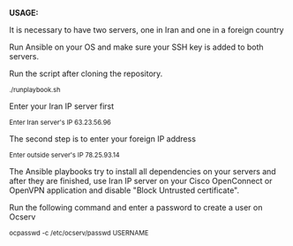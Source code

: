 **USAGE:**

It is necessary to have two servers, one in Iran and one in a foreign country

Run Ansible on your OS and make sure your SSH key is added to both servers.

Run the script after cloning the repository.

<sup>./runplaybook.sh</sup>

Enter your Iran IP server first

<sup>Enter Iran server's IP
63.23.56.96</sup>

The second step is to enter your foreign IP address

<sup>Enter outside server's IP
78.25.93.14</sup>

The Ansible playbooks try to install all dependencies on your servers and after they are finished, use Iran IP server on your Cisco OpenConnect or OpenVPN application and disable "Block Untrusted certificate".

Run the following command and enter a password to create a user on Ocserv

<sup>ocpasswd -c /etc/ocserv/passwd USERNAME</sup>
